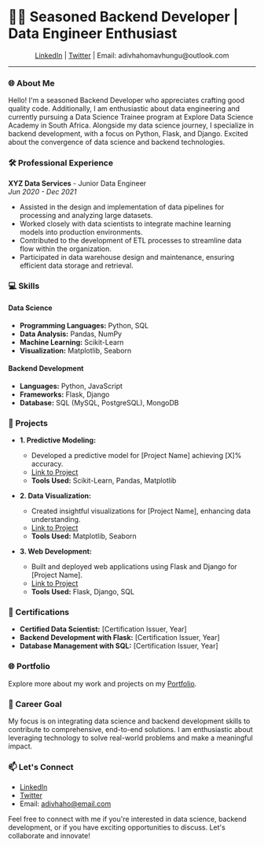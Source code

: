 # 👩‍💻 Seasoned Backend Developer | Data Engineer Enthusiast 

<div align="center">
  <a href="https://www.linkedin.com/in/adivhaho-mavhungu">LinkedIn</a> | <a href="https://twitter.com/Adivhaho_dev">Twitter</a> | Email: adivhahomavhungu@outlook.com
</div>

---

### 🌐 About Me

Hello! I'm a seasoned Backend Developer who appreciates crafting good quality code. Additionally, I am enthusiastic about data engineering and currently pursuing a Data Science Trainee program at Explore Data Science Academy in South Africa. Alongside my data science journey, I specialize in backend development, with a focus on Python, Flask, and Django. Excited about the convergence of data science and backend technologies.

### 🛠️ Professional Experience


**XYZ Data Services** - Junior Data Engineer  
*Jun 2020 - Dec 2021*

- Assisted in the design and implementation of data pipelines for processing and analyzing large datasets.
- Worked closely with data scientists to integrate machine learning models into production environments.
- Contributed to the development of ETL processes to streamline data flow within the organization.
- Participated in data warehouse design and maintenance, ensuring efficient data storage and retrieval.

### 💻 Skills

#### Data Science

- **Programming Languages:** Python, SQL
- **Data Analysis:** Pandas, NumPy
- **Machine Learning:** Scikit-Learn
- **Visualization:** Matplotlib, Seaborn

#### Backend Development

- **Languages:** Python, JavaScript
- **Frameworks:** Flask, Django
- **Database:** SQL (MySQL, PostgreSQL), MongoDB

### 🚀 Projects

- **1. Predictive Modeling:**  
  - Developed a predictive model for [Project Name] achieving [X]% accuracy.  
  - [Link to Project](https://github.com/your-username/project-link)  
  - **Tools Used:** Scikit-Learn, Pandas, Matplotlib

- **2. Data Visualization:**  
  - Created insightful visualizations for [Project Name], enhancing data understanding.  
  - [Link to Project](https://github.com/your-username/project-link)  
  - **Tools Used:** Matplotlib, Seaborn

- **3. Web Development:**  
  - Built and deployed web applications using Flask and Django for [Project Name].  
  - [Link to Project](https://github.com/your-username/project-link)  
  - **Tools Used:** Flask, Django, SQL

### 📜 Certifications

- **Certified Data Scientist:** [Certification Issuer, Year]
- **Backend Development with Flask:** [Certification Issuer, Year]
- **Database Management with SQL:** [Certification Issuer, Year]

### 🌐 Portfolio

Explore more about my work and projects on my [Portfolio](https://your-portfolio-link.com).

### 🎯 Career Goal

My focus is on integrating data science and backend development skills to contribute to comprehensive, end-to-end solutions. I am enthusiastic about leveraging technology to solve real-world problems and make a meaningful impact.

### 📫 Let's Connect

- [LinkedIn](https://www.linkedin.com/in/adivhaho-mavhungu)
- [Twitter](https://twitter.com/Adivhaho_DS)
- Email: adivhaho@email.com

Feel free to connect with me if you're interested in data science, backend development, or if you have exciting opportunities to discuss. Let's collaborate and innovate!
